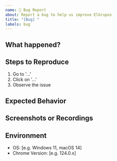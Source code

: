 ```yaml
---
name: 🐛 Bug Report
about: Report a bug to help us improve ElGrupos
title: "[Bug] "
labels: bug
---
```


## What happened?

<!-- Describe the bug clearly -->

## Steps to Reproduce

1. Go to '...'
2. Click on '...'
3. Observe the issue

## Expected Behavior

<!-- What should have happened? -->

## Screenshots or Recordings

<!-- Paste screenshots or Loom links if applicable -->

## Environment

- OS: [e.g. Windows 11, macOS 14]
- Chrome Version: [e.g. 124.0.x]
